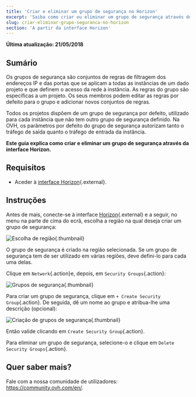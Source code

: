 ```yaml
---
title: 'Criar e eliminar um grupo de segurança no Horizon'
excerpt: 'Saiba como criar ou eliminar um grupo de segurança através do Horizon'
slug: criar-eliminar-grupo-seguranca-no-horizon
section: 'A partir da interface Horizon'
---
```


**Última atualização: 21/05/2018**


## Sumário

Os grupos de segurança são conjuntos de regras de filtragem dos endereços IP e das portas que se aplicam a todas as instâncias de um dado projeto e que definem o acesso da rede à instância. As regras do grupo são específicas a um projeto. Os seus membros podem editar as regras por defeito para o grupo e adicionar novos conjuntos de regras.

Todos os projetos dispõem de um grupo de segurança por defeito, utilizado para cada instância que não tem outro grupo de segurança definido. Na OVH, os parâmetros por defeito do grupo de segurança autorizam tanto o tráfego de saída quanto o tráfego de entrada da instância.

**Este guia explica como criar e eliminar um grupo de segurança através da interface Horizon.**

## Requisitos

- Aceder à [interface Horizon](https://docs.ovh.com/pt/public-cloud/criar_um_acesso_a_interface_horizon/){.external}.


## Instruções

Antes de mais, conecte-se à interface [Horizon](https://horizon.cloud.ovh.net/){.external} e a seguir, no menu na parte de cima do ecrã, escolha a região na qual deseja criar um grupo de segurança:

![Escolha de região](images/1_H_sec_groups_region_choosing.png){.thumbnail}

O grupo de segurança é criado na região selecionada. Se um grupo de segurança tem de ser utilizado em várias regiões, deve defini-lo para cada uma delas.


Clique em `Network`{.action}e, depois, em `Security Groups`{.action}:

![Grupos de segurança](images/2_H_crete_sec_group.png){.thumbnail}

Para criar um grupo de segurança, clique em `+ Create Security Group`{.action}. De seguida, dê um nome ao grupo e atribua-lhe uma descrição (opcional):

![Criação de grupos de segurança](images/3_H_new_sec_gr_name.png){.thumbnail}

Então valide clicando em `Create Security Group`{.action}.

Para eliminar um grupo de segurança, selecione-o e clique em `Delete Security Groups`{.action}.


## Quer saber mais?

Fale com a nossa comunidade de utilizadores: <https://community.ovh.com/en/>.